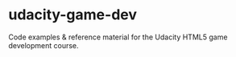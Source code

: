 udacity-game-dev
================

Code examples &amp; reference material for the Udacity HTML5 game development course.